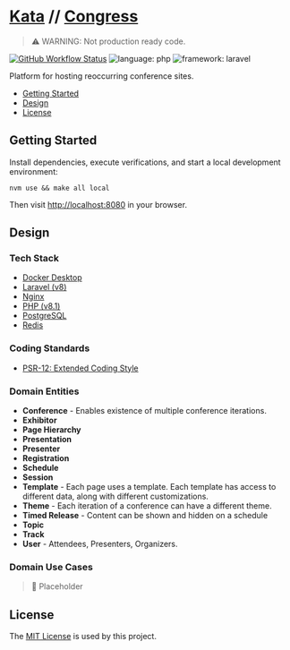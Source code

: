 # [Kata](https://github.com/dbtedman/kata) // [Congress](https://github.com/dbtedman/kata-congress)

> ⚠️ WARNING: Not production ready code.

[![GitHub Workflow Status](https://img.shields.io/github/workflow/status/dbtedman/kata-congress/ci?style=for-the-badge&logo=github)](https://github.com/dbtedman/kata-congress/actions/workflows/cy.yml?query=branch%3Amain)
![language: php](https://img.shields.io/badge/language-php-blue.svg?style=for-the-badge&logo=php)
![framework: laravel](https://img.shields.io/badge/framework-laravel-red.svg?style=for-the-badge&logo=laravel)

Platform for hosting reoccurring conference sites.

-   [Getting Started](#getting-started)
-   [Design](#design)
-   [License](#license)

## Getting Started

Install dependencies, execute verifications, and start a local development environment:

```shell
nvm use && make all local
```

Then visit [http://localhost:8080](http://localhost:8080) in your browser.

## Design

### Tech Stack

-   [Docker Desktop](https://www.docker.com/products/docker-desktopm)
-   [Laravel (v8)](https://laravel.com)
-   [Nginx](https://nginx.org/en/docs/)
-   [PHP (v8.1)](https://www.php.net/releases/8.1/en.php)
-   [PostgreSQL](https://www.postgresql.org)
-   [Redis](https://redis.io)

### Coding Standards

-   [PSR-12: Extended Coding Style](https://www.php-fig.org/psr/psr-12/)

### Domain Entities

-   **Conference** - Enables existence of multiple conference iterations.
-   **Exhibitor**
-   **Page Hierarchy**
-   **Presentation**
-   **Presenter**
-   **Registration**
-   **Schedule**
-   **Session**
-   **Template** - Each page uses a template. Each template has access to different data, along with different customizations.
-   **Theme** - Each iteration of a conference can have a different theme.
-   **Timed Release** - Content can be shown and hidden on a schedule
-   **Topic**
-   **Track**
-   **User** - Attendees, Presenters, Organizers.

### Domain Use Cases

> 🚧 Placeholder

## License

The [MIT License](./LICENSE.md) is used by this project.
